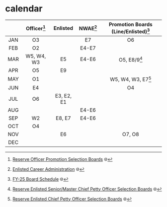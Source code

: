 # calendar

|       | Officer[^1] |  Enlisted   | NWAE[^2] | Promotion Boards (Line/Enlisted)[^3] |
|:-----:|:-----------:|:-----------:|:--------:|:------------------------------------:|
|  JAN  |     O3      |             |    E7    |                  O6                  |
|  FEB  |     O2      |             |  E4-E7   |                                      |
|  MAR  | W5, W4, W3  |     E5      |  E4-E6   |             O5, E8/9[^4]             |
|  APR  |     O5      |     E9      |          |                                      |
|  MAY  |     O1      |             |          |          W5, W4, W3, E7[^5]          |
|  JUN  |     E4      |             |          |                  O4                  |
|  JUL  |     O6      | E3, E2, E1  |          |                                      |
|  AUG  |             |             |  E4-E6   |                                      |
|  SEP  |     W2      |   E8, E7    |  E4-E6   |                                      |
|  OCT  |     O4      |             |          |                                      |
|  NOV  |             |     E6      |          |                O7, O8                |
|  DEC  |             |             |          |                                      |

[^1]: [Reserve Officer Promotion Selection Boards](https://www.mynavyhr.navy.mil/Career-Management/Boards/Reserve-Officer/) 🌐
[^2]: [Enlisted Career Administration](https://www.mynavyhr.navy.mil/Career-Management/Community-Management/Enlisted-Career-Admin/Advancement/) 🌐
[^3]: [FY-25 Board Schedule](https://www.mynavyhr.navy.mil/Portals/55/Boards/Selection/FY25%20WEB.pdf?ver=vL6vWAS6y9qUfcHs_QGyuQ%3d%3d) 🌐
[^4]: [Reserve Enlisted Senior/Master Chief Petty Officer Selection Boards](https://www.mynavyhr.navy.mil/Career-Management/Boards/Reserve-Enlisted/MCPO-SCPO-Selection-Boards/) 🌐
[^5]: [Reserve Enlisted Chief Petty Officer Selection Boards](https://www.mynavyhr.navy.mil/Career-Management/Boards/Reserve-Enlisted/CPO-Selection-Boards/) 🌐